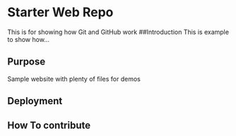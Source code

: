 # Starter Web Repo

This  is for showing how Git and GitHub work
##Introduction
This is example to show how...

## Purpose

Sample website with plenty of files for demos

## Deployment

## How To contribute